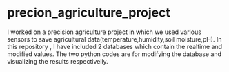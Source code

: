# precion_agriculture_project
I worked on a precision agriculture project in which we used various sensors to save agricultural data(temperature,humidity,soil moisture,pH). In this repository , I have included 2 databases which contain the realtime and modified values. The two python codes are for modifying the database and visualizing the results respectivelly.
